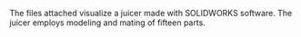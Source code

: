 The files attached visualize a juicer made with SOLIDWORKS software. The juicer employs modeling and mating of fifteen parts. 
